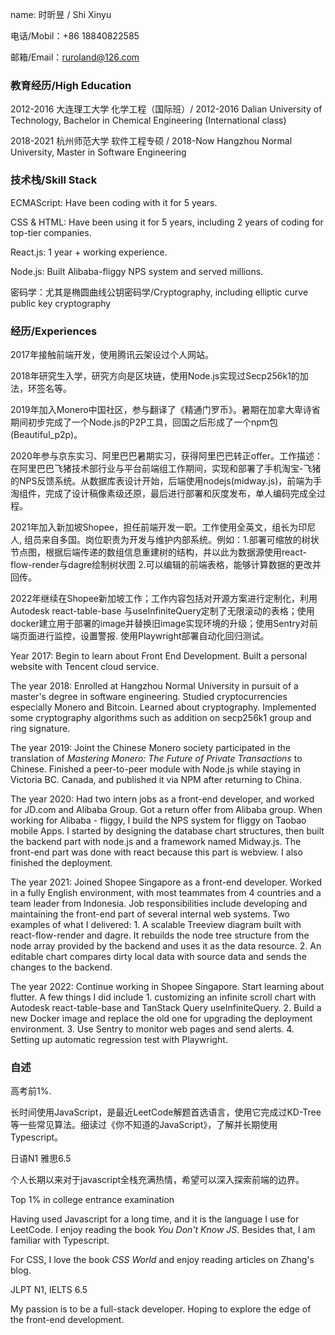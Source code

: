 name: 时昕昱 / Shi Xinyu

电话/Mobil：+86 18840822585

邮箱/Email：[ruroland@126.com](mailto:ruroland@126.com)

### 教育经历/High Education

2012-2016 大连理工大学 化学工程（国际班）/ 2012-2016 Dalian University of Technology, Bachelor in Chemical Engineering (International class)

2018-2021 杭州师范大学 软件工程专硕 / 2018-Now Hangzhou Normal University, Master in Software Engineering

### 技术栈/Skill Stack

ECMAScript: Have been coding with it for 5 years.

CSS & HTML: Have been using it for 5 years, including 2 years of coding for top-tier companies.

React.js: 1 year + working experience.

Node.js: Built Alibaba-fliggy NPS system and served millions.

密码学：尤其是椭圆曲线公钥密码学/Cryptography, including elliptic curve public key cryptography

### 经历/Experiences

2017年接触前端开发，使用腾讯云架设过个人网站。

2018年研究生入学，研究方向是区块链，使用Node.js实现过Secp256k1的加法，环签名等。

2019年加入Monero中国社区，参与翻译了《精通门罗币》。暑期在加拿大卑诗省期间初步完成了一个Node.js的P2P工具，回国之后形成了一个npm包(Beautiful_p2p)。

2020年参与京东实习、阿里巴巴暑期实习，获得阿里巴巴转正offer。工作描述：在阿里巴巴飞猪技术部行业与平台前端组工作期间，实现和部署了手机淘宝-飞猪的NPS反馈系统。从数据库表设计开始，后端使用nodejs(midway.js)，前端为手淘组件，完成了设计稿像素级还原，最后进行部署和灰度发布，单人编码完成全过程。

2021年加入新加坡Shopee，担任前端开发一职。工作使用全英文，组长为印尼人, 组员来自多国。岗位职责为开发与维护内部系统。例如：1.部署可缩放的树状节点图，根据后端传递的数组信息重建树的结构，并以此为数据源使用react-flow-render与dagre绘制树状图 2.可以编辑的前端表格，能够计算数据的更改并回传。

2022年继续在Shopee新加坡工作；工作内容包括对开源方案进行定制化，利用Autodesk react-table-base 与useInfiniteQuery定制了无限滚动的表格；使用docker建立用于部署的image并替换旧image实现环境的升级；使用Sentry对前端页面进行监控，设置警报. 使用Playwright部署自动化回归测试。

Year 2017: Begin to learn about Front End Development. Built a personal website with Tencent cloud service.

The year 2018: Enrolled at Hangzhou Normal University in pursuit of a master's degree in software engineering. Studied cryptocurrencies especially Monero and Bitcoin. Learned about cryptography. Implemented some cryptography algorithms such as addition on secp256k1 group and ring signature.

The year 2019: Joint the Chinese Monero society participated in the translation of *Mastering Monero: The Future of Private Transactions* to Chinese. Finished a peer-to-peer module with Node.js while staying in Victoria BC. Canada, and published it via NPM after returning to China.

The year 2020: Had two intern jobs as a front-end developer, and worked for JD.com and Alibaba Group. Got a return offer from Alibaba group. When working for Alibaba - fliggy, I build the NPS system for fliggy on Taobao mobile Apps. I started by designing the database chart structures, then built the backend part with node.js and a framework named Midway.js. The front-end part was done with react because this part is webview. I also finished the deployment.

The year 2021: Joined Shopee Singapore as a front-end developer. Worked in a fully English environment, with most teammates from 4 countries and a team leader from Indonesia. Job responsibilities include developing and maintaining the front-end part of several internal web systems. Two examples of what I delivered: 1. A scalable Treeview diagram built with react-flow-render and dagre. It rebuilds the node tree structure from the node array provided by the backend and uses it as the data resource. 2. An editable chart compares dirty local data with source data and sends the changes to the backend.

The year 2022: Continue working in Shopee Singapore. Start learning  about flutter. A few things I did include 1. customizing an infinite scroll chart with Autodesk react-table-base and TanStack Query useInfiniteQuery. 2. Build a new Docker image and replace the old one for upgrading the deployment environment. 3. Use Sentry to monitor web pages and send alerts. 4. Setting up automatic regression test with Playwright.

### 自述

高考前1%.

长时间使用JavaScript，是最近LeetCode解题首选语言，使用它完成过KD-Tree等一些常见算法。细读过《你不知道的JavaScript》，了解并长期使用Typescript。

日语N1 雅思6.5

个人长期以来对于javascript全栈充满热情，希望可以深入探索前端的边界。

Top 1% in college entrance examination

Having used Javascript for a long time, and it is the language I use for LeetCode. I enjoy reading the book *You Don't Know JS*. Besides that, I am familiar with Typescript. 

For CSS, I love the book *CSS World* and enjoy reading articles on Zhang's blog. 

JLPT N1, IELTS 6.5

My passion is to be a full-stack developer. Hoping to explore the edge of the front-end development.